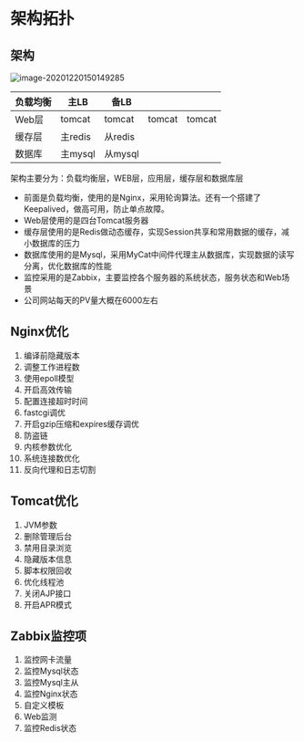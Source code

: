 # 架构拓扑

## 架构

![image-20201220150149285](https://gitee.com/luoxian1011/pictures/raw/master/image-20201220150149285.png)

| 负载均衡 | 主LB    | 备LB    |        |        |
| -------- | ------- | ------- | ------ | ------ |
| Web层    | tomcat  | tomcat  | tomcat | tomcat |
| 缓存层   | 主redis | 从redis |        |        |
| 数据库   | 主mysql | 从mysql |        |        |

架构主要分为：负载均衡层，WEB层，应用层，缓存层和数据库层

- 前面是负载均衡，使用的是Nginx，采用轮询算法。还有一个搭建了Keepalived，做高可用，防止单点故障。
- Web层使用的是四台Tomcat服务器
- 缓存层使用的是Redis做动态缓存，实现Session共享和常用数据的缓存，减小数据库的压力
- 数据库使用的是Mysql，采用MyCat中间件代理主从数据库，实现数据的读写分离，优化数据库的性能
- 监控采用的是Zabbix，主要监控各个服务器的系统状态，服务状态和Web场景
- 公司网站每天的PV量大概在6000左右

## Nginx优化

1. 编译前隐藏版本
2. 调整工作进程数
3. 使用epoll模型
4. 开启高效传输
5. 配置连接超时时间
6. fastcgi调优
7. 开启gzip压缩和expires缓存调优
8. 防盗链
9. 内核参数优化
10. 系统连接数优化
11. 反向代理和日志切割

## Tomcat优化

1. JVM参数
2. 删除管理后台
3. 禁用目录浏览
4. 隐藏版本信息
5. 脚本权限回收
6. 优化线程池
7. 关闭AJP接口
8. 开启APR模式

## Zabbix监控项

1. 监控网卡流量
2. 监控Mysql状态
3. 监控Mysql主从
4. 监控Nginx状态
5. 自定义模板
6. Web监测
7. 监控Redis状态